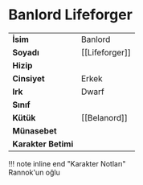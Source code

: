 # Banlord Lifeforger  
|  |  |  
|---|---|  
| **İsim** | Banlord |  
| **Soyadı** | [[Lifeforger]] |  
| **Hizip** |  |  
| **Cinsiyet** | Erkek |  
| **Irk** | Dwarf |  
| **Sınıf** |  |  
| **Kütük** | [[Belanord]] |  
| **Münasebet** |  |  
| **Karakter Betimi** |  |  
  
  
!!! note inline end "Karakter Notları"  
	Rannok'un oğlu  